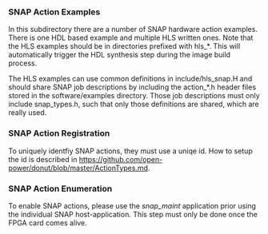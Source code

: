 ### SNAP Action Examples

In this subdirectory there are a number of SNAP hardware action examples. There is one HDL based example and multiple HLS written ones. Note that the HLS examples should be in directories prefixed with hls_*. This will automatically trigger the HDL synthesis step during the image build process.

The HLS examples can use common definitions in include/hls_snap.H and should share SNAP job descriptions by including the action_*.h header files stored in the software/examples directory. Those job descriptions must only include snap_types.h, such that only those definitions are shared, which are really used.

### SNAP Action Registration

To uniquely identfiy SNAP actions, they must use a uniqe id. How to setup the id is described in https://github.com/open-power/donut/blob/master/ActionTypes.md.

### SNAP Action Enumeration

To enable SNAP actions, please use the *snap_maint* application prior using the individual SNAP host-application. This step must only be done once the FPGA card comes alive.
